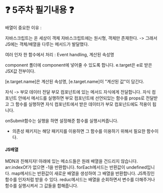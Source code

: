 # :question: 5주차 필기내용 :question:

배열이 중요한 이유 :

자바스크립트는 온 세상이 객체
자바스크립트에는 원시형, 객체만 존재한다.
-> 그래서 JS에는 객체/배열을 다루는 메서드가 발달했다.

여러 인자 한 함수에서 처리 :
Event handling, 계산된 속성명

component 폴더에 component에 넣어줄 수 있도록 합니다.
e.target은 e로 받은 JSX값 전부이다.

[e.target.name]은 계산된 속성명, [e.target.name]이 "계산된 값"이 담긴다.

자식 -> 부모 데이터 전달
부모 컴포넌트에 있는 메서드 자식에게 전달합니다.
자식 컴포넌트 안에서 메서드를 실행하면 부모 컴포넌트에 선언되있는 함수를 props로 전달받고 그 함수를 실행하면 자식 컴포넌트에서 받은 데이터가 부모 컴포넌드에도 적용이 됩니다.

onSubmit함수는 실행을 하면 설정해준 함수를 실행시켜줍니다.

* 의존성 패키지는 해당 패키지를 이용하면 그 함수를 이용하기 위해서 필요한 함수이다.

#### JS배열
MDN과 친해지자!
아래에 있는 메소드들은 원래 배열을 건드리지 않습니다.
arr.indexOf가 없으면 -1을 반환합니다.
forEach메서드는 반환값이 undefined입니다.
map메서드는 반환값이 새로운 배열을 생성하여 그 배열을 반환합니다.
JS특징인 함수를 인자처럼 받을 수 있다.
reduc메서드는  배열을 순회하면서 변수를 더해주거나 함수를 실행시켜서 그 값들을 합해줍니다. 